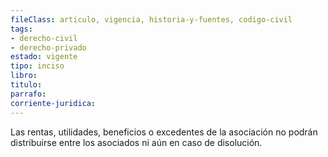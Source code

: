 ```yaml
---
fileClass: articulo, vigencia, historia-y-fuentes, codigo-civil
tags:
- derecho-civil
- derecho-privado
estado: vigente
tipo: inciso
libro:
titulo:
parrafo:
corriente-juridica:
---
```

Las rentas, utilidades, beneficios o excedentes de la asociación no podrán distribuirse entre los asociados ni aún en caso de disolución.